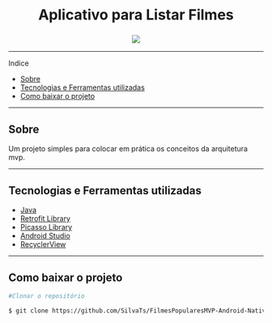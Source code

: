 <h1 align="center">Aplicativo para Listar Filmes </h1>

<h3 align="center"> 
  <img src="![filmes](https://user-images.githubusercontent.com/47439833/96356855-4149fd80-10c2-11eb-868d-945abee6ef70.JPG)
"> </img>
</h3>

---
Indice
- [ Sobre](#-sobre)
- [ Tecnologias e Ferramentas utilizadas](#-tecnologias-e-ferramentas-utilizadas)
- [ Como baixar o projeto](#-como-baixar-o-projeto)

---

##  Sobre
Um projeto simples para colocar em prática os conceitos da arquitetura mvp. 

---

##  Tecnologias e Ferramentas utilizadas

- [Java](https://docs.oracle.com/javase/7/docs/api/)
- [Retrofit Library](https://github.com/square/retrofit)
- [Picasso Library](https://github.com/square/picasso)
- [Android Studio](https://developer.android.com/studio)
- [RecyclerView](https://developer.android.com/guide/topics/ui/layout/recyclerview)
  
---

##  Como baixar o projeto

  ```bash
  #Clonar o repositório

  $ git clone https://github.com/SilvaTs/FilmesPopularesMVP-Android-Nativo.git

  ```
